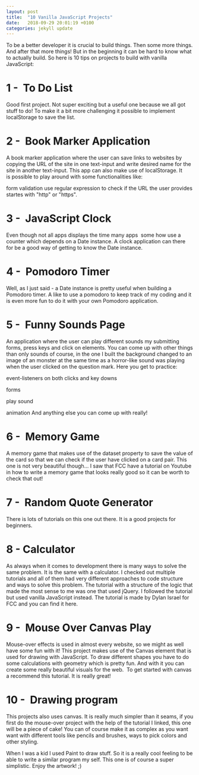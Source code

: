```yaml
---
layout: post
title:  "10 Vanilla JavaScript Projects"
date:   2018-09-29 20:01:19 +0100
categories: jekyll update
---
```

To be a better developer it is crucial to build things. Then some more things. And after that more things! But in the beginning it can be hard to know what to actually build. So here is 10 tips on projects to build with vanilla JavaScript:

# 1 -  To Do List
Good first project. Not super exciting but a useful one because we all got stuff to do! To make it a bit more challenging it possible to implement localStorage to save the list.

# 2 -  Book Marker Application
A book marker application where the user can save links to websites by copying the URL of the site in one text-input and write desired name for the site in another text-input. This app can also make use of localStorage. It is possible to play around with some functionalities like:

form validation
use regular expression to check if the URL the user provides startes with "http" or "https".
# 3 -  JavaScript Clock
Even though not all apps displays the time many apps  some how use a counter which depends on a Date instance. A clock application can there for be a good way of getting to know the Date instance.

# 4 -  Pomodoro Timer


Well, as I just said - a Date instance is pretty useful when building a Pomodoro timer. A like to use a pomodoro to keep track of my coding and it is even more fun to do it with your own Pomodoro application.

# 5 -  Funny Sounds Page


An application where the user can play different sounds my submitting forms, press keys and click on elements. You can come up with other things than only sounds of course, in the one I built the background changed to an image of an monster at the same time as a horror-like sound was playing when the user clicked on the question mark. Here you get to practice:

event-listeners on both clicks and key downs


forms


play sound


animation
And anything else you can come up with really!

# 6 -  Memory Game


A memory game that makes use of the dataset property to save the value of the card so that we can check if the user have clicked on a card pair. This one is not very beautiful though... I saw that FCC have a tutorial on Youtube in how to write a memory game that looks really good so it can be worth to check that out!

# 7 -  Random Quote Generator
There is lots of tutorials on this one out there. It is a good projects for beginners.

# 8 - Calculator


As always when it comes to development there is many ways to solve the same problem. It is the same with a calculator. I checked out multiple tutorials and all of them had very different approaches to code structure and ways to solve this problem. The tutorial with a structure of the logic that made the most sense to me was one that used jQuery. I followed the tutorial but used vanilla JavaScript instead. The tutorial is made by Dylan Israel for FCC and you can find it here.

# 9 -  Mouse Over Canvas Play


Mouse-over effects is used in almost every website, so we might as well have some fun with it! This project makes use of the Canvas element that is used for drawing with JavaScript. To draw different shapes you have to do some calculations with geometry which is pretty fun. And with it you can create some really beautiful visuals for the web.  To get started with canvas a recommend this tutorial. It is really great!

# 10 -  Drawing program


This projects also uses canvas. It is really much simpler than it seams, if you first do the mouse-over project with the help of the tutorial I linked, this one will be a piece of cake! You can of course make it as complex as you want want with different tools like pencils and brushes, ways to pick colors and other styling.

When I was a kid I used Paint to draw stuff. So it is a really cool feeling to be able to write a similar program my self. This one is of course a super simplistic. Enjoy the artwork! ;)